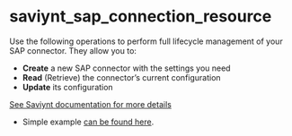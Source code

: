 # saviynt_sap_connection_resource

Use the following operations to perform full lifecycle management of your SAP connector. They allow you to:

- **Create** a new SAP connector with the settings you need  
- **Read** (Retrieve) the connector’s current configuration  
- **Update** its configuration

[See Saviynt documentation for more details](https://docs.saviyntcloud.com/bundle/AAG-Guide/page/Content/AAG_for_SAP_Applications.htm)

- Simple example [can be found here](./resource.tf).
